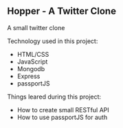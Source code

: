 ## Hopper - A Twitter Clone ##

A small twitter clone

Technology used in this project:
* HTML/CSS
* JavaScript
* Mongodb
* Express
* passportJS

Things leared during this project:
* How to create small RESTful API
* How to use passportJS for auth
